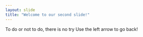 ```yaml
---
layout: slide
title: "Welcome to our second slide!"
---
```

To do or not to do, there is no try
Use the left arrow to go back!
